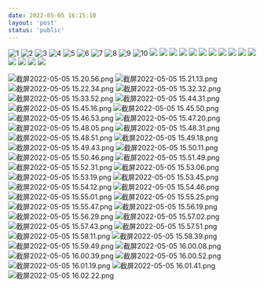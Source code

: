 ```yaml
---
date: 2022-05-05 16:15:10
layout: 'post'
status: 'public'
---
```


![1](https://inz.oss-cn-beijing.aliyuncs.com/Images/Basics%20of%20nutrition/%E6%88%AA%E5%B1%8F2022-05-05%2015.20.56.png)
![2](https://inz.oss-cn-beijing.aliyuncs.com/Images/Basics%20of%20nutrition/%E6%88%AA%E5%B1%8F2022-05-05%2015.21.13.png)
![3](https://inz.oss-cn-beijing.aliyuncs.com/Images/Basics%20of%20nutrition/%E6%88%AA%E5%B1%8F2022-05-05%2015.22.34.png)
![4](https://inz.oss-cn-beijing.aliyuncs.com/Images/Basics%20of%20nutrition/%E6%88%AA%E5%B1%8F2022-05-05%2015.32.32.png)
![5](https://inz.oss-cn-beijing.aliyuncs.com/Images/Basics%20of%20nutrition/%E6%88%AA%E5%B1%8F2022-05-05%2015.33.52.png)
![6](https://inz.oss-cn-beijing.aliyuncs.com/Images/Basics%20of%20nutrition/%E6%88%AA%E5%B1%8F2022-05-05%2015.44.31.png)
![7](https://inz.oss-cn-beijing.aliyuncs.com/Images/Basics%20of%20nutrition/%E6%88%AA%E5%B1%8F2022-05-05%2015.45.16.png)
![8](https://inz.oss-cn-beijing.aliyuncs.com/Images/Basics%20of%20nutrition/%E6%88%AA%E5%B1%8F2022-05-05%2015.45.50.png)
![9](https://inz.oss-cn-beijing.aliyuncs.com/Images/Basics%20of%20nutrition/%E6%88%AA%E5%B1%8F2022-05-05%2015.46.53.png)
![10](https://inz.oss-cn-beijing.aliyuncs.com/Images/Basics%20of%20nutrition/%E6%88%AA%E5%B1%8F2022-05-05%2015.47.20.png)
![](https://inz.oss-cn-beijing.aliyuncs.com/Images/Basics%20of%20nutrition/%E6%88%AA%E5%B1%8F2022-05-05%2015.48.05.png)
![](https://inz.oss-cn-beijing.aliyuncs.com/Images/Basics%20of%20nutrition/%E6%88%AA%E5%B1%8F2022-05-05%2015.48.31.png)
![](https://inz.oss-cn-beijing.aliyuncs.com/Images/Basics%20of%20nutrition/%E6%88%AA%E5%B1%8F2022-05-05%2015.48.51.png)
![](https://inz.oss-cn-beijing.aliyuncs.com/Images/Basics%20of%20nutrition/%E6%88%AA%E5%B1%8F2022-05-05%2015.49.18.png)
![](https://inz.oss-cn-beijing.aliyuncs.com/Images/Basics%20of%20nutrition/%E6%88%AA%E5%B1%8F2022-05-05%2015.49.43.png)
![](https://inz.oss-cn-beijing.aliyuncs.com/Images/Basics%20of%20nutrition/%E6%88%AA%E5%B1%8F2022-05-05%2015.50.11.png)
![](https://inz.oss-cn-beijing.aliyuncs.com/Images/Basics%20of%20nutrition/%E6%88%AA%E5%B1%8F2022-05-05%2015.50.46.png)
![](https://inz.oss-cn-beijing.aliyuncs.com/Images/Basics%20of%20nutrition/%E6%88%AA%E5%B1%8F2022-05-05%2015.51.49.png)
![](https://inz.oss-cn-beijing.aliyuncs.com/Images/Basics%20of%20nutrition/%E6%88%AA%E5%B1%8F2022-05-05%2015.52.31.png)
![](https://inz.oss-cn-beijing.aliyuncs.com/Images/Basics%20of%20nutrition/%E6%88%AA%E5%B1%8F2022-05-05%2015.53.06.png)
![](https://inz.oss-cn-beijing.aliyuncs.com/Images/Basics%20of%20nutrition/%E6%88%AA%E5%B1%8F2022-05-05%2015.53.19.png)
![](https://inz.oss-cn-beijing.aliyuncs.com/Images/Basics%20of%20nutrition/%E6%88%AA%E5%B1%8F2022-05-05%2015.53.45.png)
![](https://inz.oss-cn-beijing.aliyuncs.com/Images/Basics%20of%20nutrition/%E6%88%AA%E5%B1%8F2022-05-05%2015.54.12.png)
![](https://inz.oss-cn-beijing.aliyuncs.com/Images/Basics%20of%20nutrition/%E6%88%AA%E5%B1%8F2022-05-05%2015.54.46.png)
![](http://)



![截屏2022-05-05 15.20.56.png](https://s2.loli.net/2022/05/05/hKQAwqDSPWJxXda.png)
![截屏2022-05-05 15.21.13.png](https://s2.loli.net/2022/05/05/UpJHh8yZLds9eDt.png)
![截屏2022-05-05 15.22.34.png](https://s2.loli.net/2022/05/05/fYaZi7Kdgbcjux5.png)
![截屏2022-05-05 15.32.32.png](https://s2.loli.net/2022/05/05/dZf69IToj1mQ2tJ.png)
![截屏2022-05-05 15.33.52.png](https://s2.loli.net/2022/05/05/M7Wngv2EtKYXcbw.png)
![截屏2022-05-05 15.44.31.png](https://s2.loli.net/2022/05/05/U3iraTFEhs1yg9H.png)
![截屏2022-05-05 15.45.16.png](https://s2.loli.net/2022/05/05/l5M8ZTU91SFx2Og.png)
![截屏2022-05-05 15.45.50.png](https://s2.loli.net/2022/05/05/roy85Qz3ticBGFd.png)
![截屏2022-05-05 15.46.53.png](https://s2.loli.net/2022/05/05/C2Zm7aeghdFpsEu.png)
![截屏2022-05-05 15.47.20.png](https://s2.loli.net/2022/05/05/htwqzPCjM6SBnpU.png)
![截屏2022-05-05 15.48.05.png](https://s2.loli.net/2022/05/05/oUlJdMI2TiDEtbX.png)
![截屏2022-05-05 15.48.31.png](https://s2.loli.net/2022/05/05/mlZkv9qL7MnP2rb.png)
![截屏2022-05-05 15.48.51.png](https://s2.loli.net/2022/05/05/Imbf4q1dJGnrh7E.png)
![截屏2022-05-05 15.49.18.png](https://s2.loli.net/2022/05/05/VcHJC1SrXnTtFuz.png)
![截屏2022-05-05 15.49.43.png](https://s2.loli.net/2022/05/05/wr685gUec9KsMIx.png)
![截屏2022-05-05 15.50.11.png](https://s2.loli.net/2022/05/05/3YRqDMBz5gAyFp7.png)
![截屏2022-05-05 15.50.46.png](https://s2.loli.net/2022/05/05/WQtawSVMiqpN48R.png)
![截屏2022-05-05 15.51.49.png](https://s2.loli.net/2022/05/05/y3vZOdJun58iTtp.png)
![截屏2022-05-05 15.52.31.png](https://s2.loli.net/2022/05/05/OduTy8YmVWxg3bw.png)
![截屏2022-05-05 15.53.06.png](https://s2.loli.net/2022/05/05/hcor6QkyAsIbz3E.png)
![截屏2022-05-05 15.53.19.png](https://s2.loli.net/2022/05/05/YycQO1eL7bhz3jC.png)
![截屏2022-05-05 15.53.45.png](https://s2.loli.net/2022/05/05/GFpTS2sb3eE6Kzt.png)
![截屏2022-05-05 15.54.12.png](https://s2.loli.net/2022/05/05/p6klByYQhTfXwRL.png)
![截屏2022-05-05 15.54.46.png](https://s2.loli.net/2022/05/05/PK8mIqy1JDWevRx.png)
![截屏2022-05-05 15.55.01.png](https://s2.loli.net/2022/05/05/PumkVJXzKxn9Bl8.png)
![截屏2022-05-05 15.55.25.png](https://s2.loli.net/2022/05/05/Bi87wmogO5jQeAP.png)
![截屏2022-05-05 15.55.47.png](https://s2.loli.net/2022/05/05/OQdxTfwjgRtD7k1.png)
![截屏2022-05-05 15.56.19.png](https://s2.loli.net/2022/05/05/3qljcoJn2OzPUV7.png)
![截屏2022-05-05 15.56.29.png](https://s2.loli.net/2022/05/05/dP4D7nUxR3c1kya.png)
![截屏2022-05-05 15.57.02.png](https://s2.loli.net/2022/05/05/aDuLUdIcHZMOECq.png)
![截屏2022-05-05 15.57.43.png](https://s2.loli.net/2022/05/05/N2vBO5PUEu4GwbR.png)
![截屏2022-05-05 15.57.51.png](https://s2.loli.net/2022/05/05/dowG3rZ5UMCYBzD.png)
![截屏2022-05-05 15.58.11.png](https://s2.loli.net/2022/05/05/mlKxcPZ2d8jG3Dn.png)
![截屏2022-05-05 15.58.39.png](https://s2.loli.net/2022/05/05/Kn1xVlX9F4dPGyR.png)
![截屏2022-05-05 15.59.49.png](https://s2.loli.net/2022/05/05/rVsKjCLiHQkNnR1.png)
![截屏2022-05-05 16.00.08.png](https://s2.loli.net/2022/05/05/3XexglkjDHs6rQ8.png)
![截屏2022-05-05 16.00.39.png](https://s2.loli.net/2022/05/05/DQ8uhKH3UYS7yA6.png)
![截屏2022-05-05 16.00.52.png](https://s2.loli.net/2022/05/05/xqmYH5hbWny6AkE.png)
![截屏2022-05-05 16.01.19.png](https://s2.loli.net/2022/05/05/oxUL95VJXIvAsZT.png)
![截屏2022-05-05 16.01.41.png](https://s2.loli.net/2022/05/05/8xnT4kbCoJ3UtMs.png)
![截屏2022-05-05 16.02.22.png](https://s2.loli.net/2022/05/05/NteqPGHQwlmBDXk.png)

